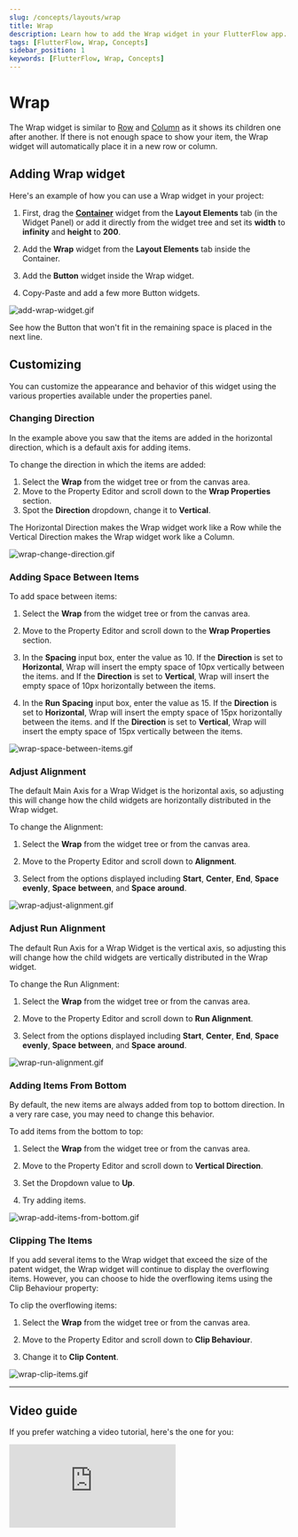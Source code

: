 ```yaml
---
slug: /concepts/layouts/wrap
title: Wrap
description: Learn how to add the Wrap widget in your FlutterFlow app.
tags: [FlutterFlow, Wrap, Concepts]
sidebar_position: 1
keywords: [FlutterFlow, Wrap, Concepts]
---
```


# Wrap

The Wrap widget is similar to [Row](#) and [Column](#) as it shows its children one after another. If there is not enough space to show your item, the Wrap widget will automatically place it in a new row or column.

## Adding Wrap widget

Here's an example of how you can use a Wrap widget in your project:

1. First, drag the [**Container**](#) widget from the **Layout Elements** tab (in the Widget Panel) or add it directly from the widget tree and set its **width** to **infinity** and **height** to **200**.

2. Add the **Wrap** widget from the **Layout Elements** tab inside the Container.
3. Add the **Button** widget inside the Wrap widget.
4. Copy-Paste and add a few more Button widgets.

![add-wrap-widget.gif](imgs/add-wrap-widget.gif)

See how the Button that won't fit in the remaining space is placed in the next line.

## Customizing
You can customize the appearance and behavior of this widget using the various properties available under the properties panel.

### Changing Direction

In the example above you saw that the items are added in the horizontal direction, which is a default axis for adding items.

To change the direction in which the items are added:

1. Select the **Wrap** from the widget tree or from the canvas area.
2. Move to the Property Editor and scroll down to the **Wrap Properties** section.
3. Spot the **Direction** dropdown, change it to **Vertical**.

The Horizontal Direction makes the Wrap widget work like a Row while the Vertical Direction makes the Wrap widget work like a Column.

![wrap-change-direction.gif](imgs/wrap-change-direction.gif)

### Adding Space Between Items

To add space between items:

1. Select the **Wrap** from the widget tree or from the canvas area.

2. Move to the Property Editor and scroll down to the **Wrap Properties** section.
3. In the **Spacing** input box, enter the value as 10. If the **Direction** is set to **Horizontal**, Wrap will insert the empty space of 10px vertically between the items. and If the **Direction** is set to **Vertical**, Wrap will insert the empty space of 10px horizontally between the items.
4. In the **Run** **Spacing** input box, enter the value as 15. If the **Direction** is set to **Horizontal**, Wrap will insert the empty space of 15px horizontally between the items. and If the **Direction** is set to **Vertical**, Wrap will insert the empty space of 15px vertically between the items.

![wrap-space-between-items.gif](imgs/wrap-space-between-items.gif)

### Adjust Alignment

The default Main Axis for a Wrap Widget is the horizontal axis, so adjusting this will change how the child widgets are horizontally distributed in the Wrap widget.

To change the Alignment:

1. Select the **Wrap** from the widget tree or from the canvas area.

2. Move to the Property Editor and scroll down to **Alignment**.
3. Select from the options displayed including **Start**, **Center**, **End**, **Space** **evenly**, **Space** **between**, and **Space** **around**.

![wrap-adjust-alignment.gif](imgs/wrap-adjust-alignment.gif)

### Adjust Run Alignment

The default Run Axis for a Wrap Widget is the vertical axis, so adjusting this will change how the child widgets are vertically distributed in the Wrap widget.

To change the Run Alignment:

1. Select the **Wrap** from the widget tree or from the canvas area.

2. Move to the Property Editor and scroll down to **Run Alignment**.
3. Select from the options displayed including **Start**, **Center**, **End**, **Space** **evenly**, **Space** **between**, and **Space** **around**.

![wrap-run-alignment.gif](imgs/wrap-run-alignment.gif)

### Adding Items From Bottom

By default, the new items are always added from top to bottom direction. In a very rare case, you may need to change this behavior.

To add items from the bottom to top:

1. Select the **Wrap** from the widget tree or from the canvas area.

2. Move to the Property Editor and scroll down to **Vertical Direction**.
3. Set the Dropdown value to **Up**.
4. Try adding items.

![wrap-add-items-from-bottom.gif](imgs/wrap-add-items-from-bottom.gif)

### Clipping The Items

If you add several items to the Wrap widget that exceed the size of the patent widget, the Wrap widget will continue to display the overflowing items. However, you can choose to hide the overflowing items using the Clip Behaviour property:

To clip the overflowing items:

1. Select the **Wrap** from the widget tree or from the canvas area.

2. Move to the Property Editor and scroll down to **Clip Behaviour**.
3. Change it to **Clip Content**.

![wrap-clip-items.gif](imgs/wrap-clip-items.gif)

---

## Video guide

If you prefer watching a video tutorial, here's the one for you:

<div style={{
    position: 'relative',
    paddingBottom: 'calc(56.67989417989418% + 41px)', // Keeps the aspect ratio and additional padding
    height: 0,
    width: '100%'}}>
    <iframe 
        src="https://www.youtube.com/embed/Ameag92MqTw"
        title=""
        style={{
            position: 'absolute',
            top: 0,
            left: 0,
            width: '100%',
            height: '100%',
            colorScheme: 'light'
        }}
        frameborder="0"
        loading="lazy"
        webkitAllowFullScreen
        mozAllowFullScreen
        allowFullScreen
        allow="clipboard-write">
    </iframe>
</div>
<p></p>

